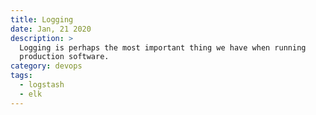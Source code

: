```yaml
---
title: Logging 
date: Jan, 21 2020
description: >
  Logging is perhaps the most important thing we have when running
  production software.
category: devops
tags: 
  - logstash
  - elk
---
```

